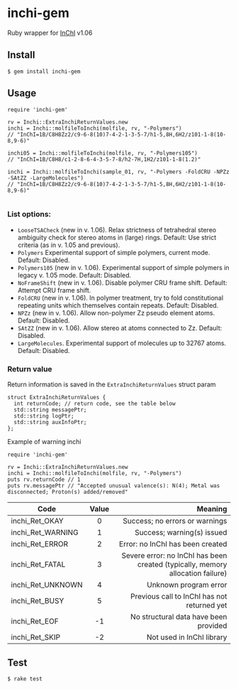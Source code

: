 # inchi-gem
Ruby wrapper for [InChI](https://www.inchi-trust.org/downloads/) v1.06

## Install

```
$ gem install inchi-gem
```


## Usage

```
require 'inchi-gem'

rv = Inchi::ExtraInchiReturnValues.new
inchi = Inchi::molfileToInchi(molfile, rv, "-Polymers")
// "InChI=1B/C8H8Zz2/c9-6-8(10)7-4-2-1-3-5-7/h1-5,8H,6H2/z101-1-8(10-8,9-6)"

inchi05 = Inchi::molfileToInchi(molfile, rv, "-Polymers105")
// "InChI=1B/C8H8/c1-2-8-6-4-3-5-7-8/h2-7H,1H2/z101-1-8(1.2)"

inchi = Inchi::molfileToInchi(sample_01, rv, "-Polymers -FoldCRU -NPZz -SAtZZ -LargeMolecules")
// "InChI=1B/C8H8Zz2/c9-6-8(10)7-4-2-1-3-5-7/h1-5,8H,6H2/z101-1-8(10-8,9-6)"


```

### List options:
- `LooseTSACheck` (new in v. 1.06).
    Relax strictness of tetrahedral stereo ambiguity check for stereo atoms
    in (large) rings.
    Default: Use strict criteria (as in v. 1.05 and previous).
- `Polymers`
    Experimental support of simple polymers, current mode.
    Default: Disabled.
- `Polymers105` (new in v. 1.06).
    Experimental support of simple polymers in legacy v. 1.05 mode.
    Default: Disabled.
- `NoFrameShift` (new in v. 1.06).
    Disable polymer CRU frame shift.
    Default: Attempt CRU frame shift.
- `FoldCRU` (new in v. 1.06).
    In polymer treatment, try to fold constitutional repeating units which themselves contain repeats.
    Default: Disabled.
- `NPZz` (new in v. 1.06).
    Allow non-polymer Zz pseudo element atoms.
    Default: Disabled.
- `SAtZZ` (new in v. 1.06).
    Allow stereo at atoms connected to Zz.
    Default: Disabled.
- `LargeMolecules`.
    Experimental support of molecules up to 32767 atoms.
    Default: Disabled.

### Return value

Return information is saved in the `ExtraInchiReturnValues` struct param

```
struct ExtraInchiReturnValues {
  int returnCode; // return code, see the table below
  std::string messagePtr;
  std::string logPtr;
  std::string auxInfoPtr;
};
```

Example of warning inchi

```
require 'inchi-gem'

rv = Inchi::ExtraInchiReturnValues.new
inchi = Inchi::molfileToInchi(molfile, rv, "-Polymers")
puts rv.returnCode // 1
puts rv.messagePtr // "Accepted unusual valence(s): N(4); Metal was disconnected; Proton(s) added/removed"
```

| Code              | Value | Meaning  |
| ----------------- |:-----:| ------------------------------------------------------------------------------:|
| inchi_Ret_OKAY    | 0     | Success; no errors or warnings                                                 |
| inchi_Ret_WARNING | 1     | Success; warning(s) issued                                                     |
| inchi_Ret_ERROR   | 2     | Error: no InChI has been created                                               |
| inchi_Ret_FATAL   | 3     | Severe error: no InChI has been created (typically, memory allocation failure) |
| inchi_Ret_UNKNOWN | 4     | Unknown program error                                                          |
| inchi_Ret_BUSY    | 5     | Previous call to InChI has not returned yet                                    |
| inchi_Ret_EOF     | -1    | No structural data have been provided                                          |
| inchi_Ret_SKIP    | -2    | Not used in InChI library                                                      |

## Test

```
$ rake test
```
